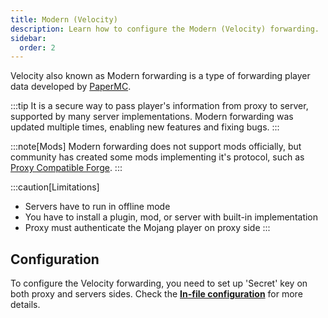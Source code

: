```yaml
---
title: Modern (Velocity)
description: Learn how to configure the Modern (Velocity) forwarding.
sidebar:
  order: 2
---
```


Velocity also known as Modern forwarding is a type of forwarding player data developed by [PaperMC](https://docs.papermc.io/velocity/player-information-forwarding/).

:::tip
It is a secure way to pass player's information from proxy to server, supported by many server implementations.
Modern forwarding was updated multiple times, enabling new features and fixing bugs.
:::

:::note[Mods]
Modern forwarding does not support mods officially, but community has created some mods implementing it's protocol, such as [Proxy Compatible Forge](https://github.com/adde0109/Proxy-Compatible-Forge).
:::

:::caution[Limitations]
- Servers have to run in offline mode
- You have to install a plugin, mod, or server with built-in implementation
- Proxy must authenticate the Mojang player on proxy side
:::

## Configuration
To configure the Velocity forwarding, you need to set up 'Secret' key on both proxy and servers sides.
Check the [**In-file configuration**](/configuration/in-file/#modern-velocity) for more details.